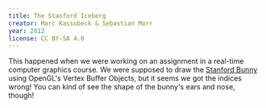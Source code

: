 ```yaml
---
title: The Stanford Iceberg
creator: Marc Kassubeck & Sebastian Morr
year: 2012
license: CC BY-SA 4.0
---
```


This happened when we were working on an assignment in a real-time computer graphics course. We were supposed to draw the [Stanford Bunny](https://en.wikipedia.org/wiki/Stanford_bunny) using OpenGL's Vertex Buffer Objects, but it seems we got the indices wrong! You can kind of see the shape of the bunny's ears and nose, though!
